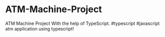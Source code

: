 # ATM-Machine-Project
ATM Machine Project With the help of TypeScript. #typescript #javascript atm application using typescript!
